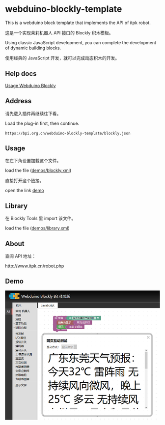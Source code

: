 # webduino-blockly-template

This is a webduino block template that implements the API of itpk robot.

这是一个实现茉莉机器人 API 接口的 Blockly 积木模板。

Using classic JavaScript development, you can complete the development of dynamic building blocks.

使用经典的 JavaScript 开发，就可以完成动态积木的开发。

## Help docs

[Usage Webduino Blockly]()

## Address

请先载入插件再继续往下看。

Load the plug-in first, then continue.

`https://bpi.org.cn/webduino-blockly-template/blockly.json`

## Usage

在左下角设置加载这个文件。

load the file ([demos/blockly.xml](demos/blockly.xml))

直接打开这个链接。

open the link [demo](https://bit.webduino.com.cn/blockly/?demo=demo-area-01#qZzEr63j6W)

## Library

在 Blockly Tools 里 import 该文件。

load the file ([demos/library.xml](demos/library.xml))

## About

查阅 API 地址：

http://www.itpk.cn/robot.php

## Demo

![demo](demo.png)
